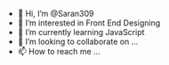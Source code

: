 - 👋 Hi, I’m @Saran309
- 👀 I’m interested in Front End Designing
- 🌱 I’m currently learning JavaScript
- 💞️ I’m looking to collaborate on ...
- 📫 How to reach me ...

<!---
Saran309/Saran309 is a ✨ special ✨ repository because its `README.md` (this file) appears on your GitHub profile.
You can click the Preview link to take a look at your changes.
--->
